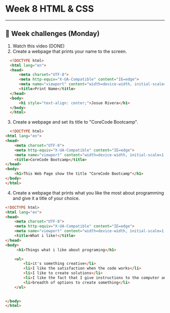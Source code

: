 # Week 8 HTML & CSS
---

## 📖 Week challenges (Monday)
1. Watch this video (DONE)
2. Create a webpage that prints your name to the screen.
```html
  <!DOCTYPE html>
  <html lang="en">
  <head>
      <meta charset="UTF-8">
      <meta http-equiv="X-UA-Compatible" content="IE=edge">
      <meta name="viewport" content="width=device-width, initial-scale=1.0">
      <title>Print Name</title>
  </head>
  <body>
      <h1 style="text-align: center;">Josue Rivera</h1>
  </body>
  </html>
```

3. Create a webpage and set its title to "CoreCode Bootcamp".
```html
  <!DOCTYPE html>
<html lang="en">
<head>
    <meta charset="UTF-8">
    <meta http-equiv="X-UA-Compatible" content="IE=edge">
    <meta name="viewport" content="width=device-width, initial-scale=1.0">
    <title>CoreCode Bootcamp</title>
</head>
<body>
    <h1>This Web Page show the title "CoreCode Bootcamp"</h1>
</body>
</html>
```

4. Create a webpage that prints what you like the most about programming and give it a title of your choice.
```html
<!DOCTYPE html>
<html lang="en">
<head>
    <meta charset="UTF-8">
    <meta http-equiv="X-UA-Compatible" content="IE=edge">
    <meta name="viewport" content="width=device-width, initial-scale=1.0">
    <title>What i like!</title>
</head>
<body>
     <h1>Things what i like about programing</h1>

    <ul>
        <li>it's something creative</li>
        <li>I like the satisfaction when the code works</li>
        <li>I like to create solutions</li>
        <li>I like the fact that I give instructions to the computer and that it executes them</li>
        <li>breadth of options to create something</li>
    </ul>

    
</body>
</html>
```

